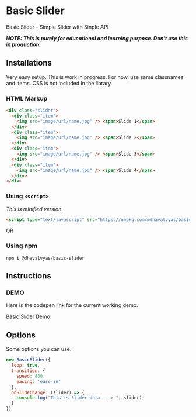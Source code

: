 # Basic Slider

Basic Slider - Simple Slider with Sinple API

**_NOTE: This is purely for educational and learning purpose. Don't use this in production._**

## Installations

Very easy setup. This is work in progress. For now, use same classnames and items. CSS is not included in the library.

### HTML Markup

```html
<div class="slider">
  <div class="item">
    <img src="image/url/name.jpg" /> <span>Slide 1</span>
  </div>
  <div class="item">
    <img src="image/url/name.jpg" /> <span>Slide 2</span>
  </div>
  <div class="item">
    <img src="image/url/name.jpg" /> <span>Slide 3</span>
  </div>
  <div class="item">
    <img src="image/url/name.jpg" /> <span>Slide 4</span>
  </div>
</div>
```

### Using `<script>`

_This is minified version._

```html
<script type="text/javascript" src="https://unpkg.com/@dhavalvyas/basic-slider/dist/index.js"></script>
```

OR

### Using npm

`npm i @dhavalvyas/basic-slider`

## Instructions

### DEMO

Here is the codepen link for the current working demo.

[Basic Slider Demo](https://codepen.io/cooldhavs/full/vvBKzr "Basic Slider Demo")

## Options

Some options you can use.

```javascript
new BasicSlider({
  loop: true,
  transition: {
    speed: 800,
    easing: 'ease-in'
  },
  onSlideChange: (slider) => {
    console.log("This is Slider data ---> ", slider);
  }
})
```
